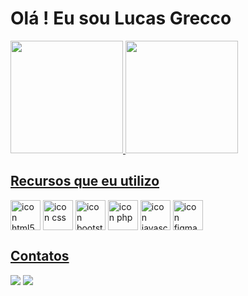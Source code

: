 <h1>Olá ! Eu sou Lucas Grecco</h1>
<div>
  <a href="https://github.com/lucvs07">
  <img height="180em" src="https://github-readme-stats.vercel.app/api/top-langs/?username=lucvs07&layout=compact&langs_count=7&theme=nord"/>
  <img height="180em" src="https://github-readme-stats.vercel.app/api?username=lucvs07&show_icons=true&theme=nord&include_all_commits=true&count_private=true"/>
</div>

##

<h2>Recursos que eu utilizo</h2>
  <div style="display: inline-block">
    <img align="center" alt="icon html5" width="48" heigh="48" src="https://cdn.jsdelivr.net/gh/devicons/devicon/icons/html5/html5-original.svg" />
    <img align="center" alt="icon css" width="48" heigh="48" src="https://cdn.jsdelivr.net/gh/devicons/devicon/icons/css3/css3-original.svg" /> 
    <img align="center" alt="icon bootstrap" width="48" heigh="48" src="https://cdn.jsdelivr.net/gh/devicons/devicon/icons/bootstrap/bootstrap-original.svg" /> 
    <img align="center" alt="icon php" width="48" heigh="48" src="https://cdn.jsdelivr.net/gh/devicons/devicon/icons/php/php-original.svg" />
    <img align="center" alt="icon javascript" width="48" heigh="48" src="https://cdn.jsdelivr.net/gh/devicons/devicon/icons/javascript/javascript-original.svg" /> 
    <img align="center" alt="icon figma" width="48" heigh="48" src="https://cdn.jsdelivr.net/gh/devicons/devicon/icons/figma/figma-original.svg" /> 
  </div>
</div>

##

<h2>Contatos</h2>
<div>
  <a href = "mailto:lucas.rgrecco@gmail.com"><img src="https://img.shields.io/badge/Gmail-D14836?style=for-the-badge&logo=gmail&logoColor=white" target="_blank"></a>
  <a href="https://www.linkedin.com/in/lucas-rodrigues-grecco-689b08216/" target="_blank"><img src="https://img.shields.io/badge/-LinkedIn-%230077B5?style=for-the-badge&logo=linkedin&logoColor=white" target="_blank"></a> 
</div>
